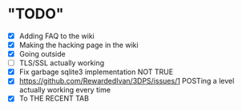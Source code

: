 # "TODO"
- [x] Adding FAQ to the wiki
- [x] Making the hacking page in the wiki
- [x] Going outside
- [ ] TLS/SSL actually working
- [x] Fix garbage sqlite3 implementation NOT TRUE
- [x] https://github.com/RewardedIvan/3DPS/issues/1 POSTing a level actually working every time  
- [x] To THE RECENT TAB
